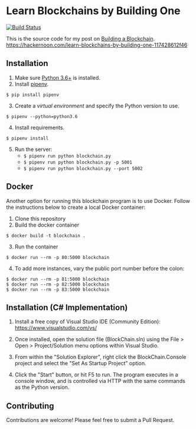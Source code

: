 # Learn Blockchains by Building One

[![Build Status](https://travis-ci.org/dvf/blockchain.svg?branch=master)](https://travis-ci.org/dvf/blockchain)

This is the source code for my post on [Building a Blockchain](https://medium.com/p/117428612f46). 
https://hackernoon.com/learn-blockchains-by-building-one-117428612f46

## Installation

1. Make sure [Python 3.6+](https://www.python.org/downloads/) is installed. 
2. Install [pipenv](https://github.com/kennethreitz/pipenv). 

```
$ pip install pipenv 
```

3. Create a _virtual environment_ and specify the Python version to use. 

```
$ pipenv --python=python3.6
```

4. Install requirements.  

```
$ pipenv install 
``` 

5. Run the server:
    * `$ pipenv run python blockchain.py` 
    * `$ pipenv run python blockchain.py -p 5001`
    * `$ pipenv run python blockchain.py --port 5002`
    
## Docker

Another option for running this blockchain program is to use Docker.  Follow the instructions below to create a local Docker container:

1. Clone this repository
2. Build the docker container

```
$ docker build -t blockchain .
```

3. Run the container

```
$ docker run --rm -p 80:5000 blockchain
```

4. To add more instances, vary the public port number before the colon:

```
$ docker run --rm -p 81:5000 blockchain
$ docker run --rm -p 82:5000 blockchain
$ docker run --rm -p 83:5000 blockchain
```

## Installation (C# Implementation)

1. Install a free copy of Visual Studio IDE (Community Edition):
https://www.visualstudio.com/vs/

2. Once installed, open the solution file (BlockChain.sln) using the File > Open > Project/Solution menu options within Visual Studio.

3. From within the "Solution Explorer", right click the BlockChain.Console project and select the "Set As Startup Project" option.

4. Click the "Start" button, or hit F5 to run. The program executes in a console window, and is controlled via HTTP with the same commands as the Python version.


## Contributing

Contributions are welcome! Please feel free to submit a Pull Request.

